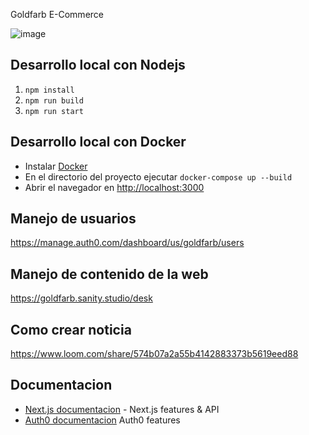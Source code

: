 Goldfarb E-Commerce

![image](https://user-images.githubusercontent.com/50899946/143028761-60a4b625-c738-41b1-a238-7f13cedbd46e.png)

## Desarrollo local con Nodejs
1) `npm install`
2) `npm run build`
3) `npm run start`

## Desarrollo local con Docker

-   Instalar [Docker](https://docs.docker.com/get-docker/)
-   En el directorio del proyecto ejecutar `docker-compose up --build`
-   Abrir el navegador en [http://localhost:3000](http://localhost:3000)

## Manejo de usuarios

https://manage.auth0.com/dashboard/us/goldfarb/users

## Manejo de contenido de la web

https://goldfarb.sanity.studio/desk

## Como crear noticia

https://www.loom.com/share/574b07a2a55b4142883373b5619eed88

## Documentacion

-   [Next.js documentacion](https://nextjs.org/docs) - Next.js features & API
-   [Auth0 documentacion](https://auth0.com/docs/) Auth0 features
